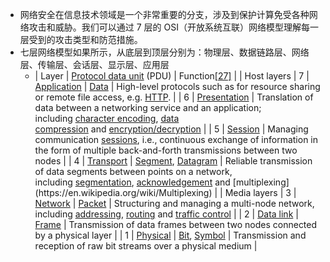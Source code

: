 - 网络安全在信息技术领域是一个非常重要的分支，涉及到保护计算免受各种网络攻击和威胁。我们可以通过 7 层的 OSI（开放系统互联）网络模型理解每一层受到的攻击类型和防范措施。
- 七层网络模型如果所示，从底层到顶层分别为：物理层、数据链路层、网络层、传输层、会话层、显示层、应用层
	- | Layer | [Protocol data unit](https://en.wikipedia.org/wiki/Protocol_data_unit) (PDU) | Function[[27]](https://en.wikipedia.org/wiki/OSI_model#cite_note-27) |
	  | Host layers | 7 | [Application](https://en.wikipedia.org/wiki/Application_layer) | [Data](https://en.wikipedia.org/wiki/Data_(computing)) | High-level protocols such as for resource sharing or remote file access, e.g. [HTTP](https://en.wikipedia.org/wiki/Hypertext_Transfer_Protocol). |
	  | 6 | [Presentation](https://en.wikipedia.org/wiki/Presentation_layer) | Translation of data between a networking service and an application; including [character encoding](https://en.wikipedia.org/wiki/Character_encoding), [data compression](https://en.wikipedia.org/wiki/Data_compression) and [encryption/decryption](https://en.wikipedia.org/wiki/Encryption) |
	  | 5 | [Session](https://en.wikipedia.org/wiki/Session_layer) | Managing communication [sessions](https://en.wikipedia.org/wiki/Session_(computer_science)), i.e., continuous exchange of information in the form of multiple back-and-forth transmissions between two nodes |
	  | 4 | [Transport](https://en.wikipedia.org/wiki/Transport_layer) | [Segment](https://en.wikipedia.org/wiki/Packet_segmentation), [Datagram](https://en.wikipedia.org/wiki/Datagram) | Reliable transmission of data segments between points on a network, including [segmentation](https://en.wikipedia.org/wiki/Packet_segmentation), [acknowledgement](https://en.wikipedia.org/wiki/Acknowledgement_(data_networks)) and [multiplexing](https://en.wikipedia.org/wiki/Multiplexing) |
	  | Media
	  layers | 3 | [Network](https://en.wikipedia.org/wiki/Network_layer) | [Packet](https://en.wikipedia.org/wiki/Network_packet) | Structuring and managing a multi-node network, including [addressing](https://en.wikipedia.org/wiki/Address_space), [routing](https://en.wikipedia.org/wiki/Routing) and [traffic control](https://en.wikipedia.org/wiki/Network_traffic_control) |
	  | 2 | [Data link](https://en.wikipedia.org/wiki/Data_link_layer) | [Frame](https://en.wikipedia.org/wiki/Frame_(networking)) | Transmission of data frames between two nodes connected by a physical layer |
	  | 1 | [Physical](https://en.wikipedia.org/wiki/Physical_layer) | [Bit](https://en.wikipedia.org/wiki/Bit), [Symbol](https://en.wikipedia.org/wiki/Symbol_rate#Symbols) | Transmission and reception of raw bit streams over a physical medium |